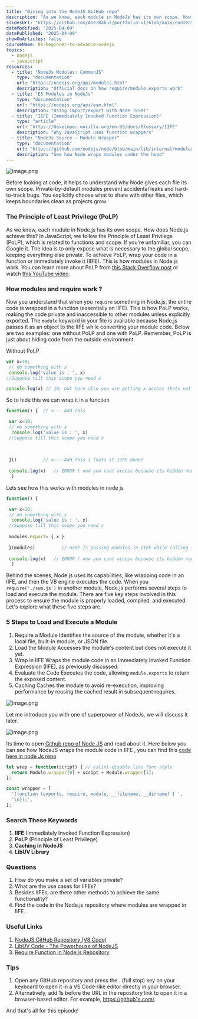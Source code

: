 ```yaml
---
title: "Diving into the NodeJS GitHub repo"
description: "As we know, each module in NodeJs has its own scope. How does NodeJs achieve this? In JavaScript, we follow the Principle of Least Privilege (PoLP), which is related to functions and scope. If you're unfamiliar, you can Google it. The idea is to only expose what is necessary to the global scope, keeping everything else private. To achieve PoLP, wrap your code in a function or immediately invoke it (IIFE)."
slidesUrl: "https://github.com/AherRahul/portfolio-v1/blob/main/content/articles"
dateModified: "2025-04-09"
datePublished: "2025-04-09"
showOnArticles: false
courseName: 01-beginner-to-advance-nodejs
topics:
  - nodejs
  - javascript
resources:
  - title: "NodeJs Modules: CommonJS"
    type: "documentation"
    url: "https://nodejs.org/api/modules.html"
    description: "Official docs on how require/module.exports work"
  - title: "ES Modules in NodeJs"
    type: "documentation"
    url: "https://nodejs.org/api/esm.html"
    description: "Using import/export with Node (ESM)"
  - title: "IIFE (Immediately Invoked Function Expression)"
    type: "article"
    url: "https://developer.mozilla.org/en-US/docs/Glossary/IIFE"
    description: "Why JavaScript uses function wrappers"
  - title: "NodeJs Source – Module Wrapper"
    type: "documentation"
    url: "https://github.com/nodejs/node/blob/main/lib/internal/modules/cjs/loader.js"
    description: "See how Node wraps modules under the hood"
---
```



![image.png](https://res.cloudinary.com/duojkrgue/image/upload/v1757930703/Portfolio/nodeJsCourse/5.png)

Before looking at code, it helps to understand why Node gives each file its own scope. Private-by-default modules prevent accidental leaks and hard-to-track bugs. You explicitly choose what to share with other files, which keeps boundaries clean as projects grow.

### The Principle of Least Privilege (PoLP)

As we know, each module in Node.js has its own scope. How does Node.js achieve this? In JavaScript, we follow the Principle of Least Privilege (PoLP), which is related to functions and scope. If you're unfamiliar, you can Google it. The idea is to only expose what is necessary to the global scope, keeping everything else private. To achieve PoLP, wrap your code in a function or immediately invoke it (IIFE). This is how modules in Node.js work. You can learn more about PoLP from [this Stack Overflow post](https://stackoverflow.com/questions/6010211/in-node-js-how-would-i-follow-the-principle-of-least-privilege) or watch [this YouTube video](https://www.youtube.com/watch?v=lW_erSjyMeM&t=10s&pp=ygUYYmxvY2sgc2NvcGUgYW5kIHNob2FkaW5n). 


### How modules and require work ?

Now you understand that when you `require` something in Node.js, the entire code is wrapped in a function (essentially an IIFE). This is how PoLP works, making the code private and inaccessible to other modules unless explicitly exported. The `module` keyword in your file is available because Node.js passes it as an object to the IIFE while converting your module code. Below are two examples: one without PoLP and one with PoLP. Remember, PoLP is just about hiding code from the outside environment.

Without PoLP

```jsx
var x=10;
 // do something with x
 console.log('value is : ', x)
//Suppose till this scope you need x 

console.log(x) // 10; but here also you are getting x access thats not good
```

So to hide this we can wrap it in a function

```jsx
function() {  // <--- Add this

 var x=10;
 // do something with x
  console.log('value is : ', x)
 //Suppose till this scope you need x 
 
 
 
 }()          // <----Add this ( thats it IIFE done)
 
 console.log(x)   // ERROR ( now you cant access because its hidden now,  private 
  )
```

Lets see how this works with modules in node js

```jsx
function() {  

 var x=10;
 // do something with x
  console.log('value is : ', x)
 //Suppose till this scope you need x 
 
 modules.export= { x }
 
 }(modules)          // node js passing modules in IIFE while calling it
 
 console.log(x)   // ERROR ( now you cant access because its hidden now private now
  )
```

Behind the scenes, Node.js uses its capabilities, like wrapping code in an IIFE, and then the V8 engine executes the code. When you `require('./sum.js')` in another module, Node.js performs several steps to load and execute the module. There are five key steps involved in this process to ensure the module is properly loaded, compiled, and executed. Let's explore what these five steps are.

### 5 Steps to Load and Execute a Module

1. Require a Module
   Identifies the source of the module, whether it's a local file, built-in module, or JSON file.
2. Load the Module
   Accesses the module's content but does not execute it yet.
3. Wrap in IIFE
   Wraps the module code in an Immediately Invoked Function Expression (IIFE), as previously discussed.
4. Evaluate the Code
   Executes the code, allowing `module.exports` to return the exposed content.
5. Caching
   Caches the module to avoid re-execution, improving performance by reusing the cached result in subsequent requires.

![image.png](https://i.ibb.co/3TtmWXs/2.png)

Let me introduce you with one of superpower of NodeJs, we will discuss it later.

![image.png](https://i.ibb.co/whvQcYC/3.png)

Its time to open [Github repo of  Node JS](https://github1s.com/nodejs/node/blob/main/lib/internal/modules/helpers.js#L135)  and read about it. Here below you can see how NodeJS wraps the module code in IIFE , you can find this [code here in node Js repo](https://github1s.com/nodejs/node/blob/main/lib/internal/modules/cjs/loader.js#L324-L331)

```jsx
let wrap = function(script) { // eslint-disable-line func-style
  return Module.wrapper[0] + script + Module.wrapper[1];
};

const wrapper = [
  '(function (exports, require, module, __filename, __dirname) { ',
  '\n});',
];
```

### Search These Keywords

1. **IIFE** (Immediately Invoked Function Expression)
2. **PoLP** (Principle of Least Privilege)
3. **Caching in NodeJS**
4. **LibUV Library**

### Questions

1. How do you make a set of variables private?
2. What are the use cases for IIFEs?
3. Besides IIFEs, are there other methods to achieve the same functionality?
4. Find the code in the Node.js repository where modules are wrapped in IIFE.

### Useful Links

1. [NodeJS GitHub Repository (V8 Code)](https://github.com/nodejs/node/tree/main/deps/v8)
2. [LibUV Code - The Powerhouse of NodeJS](https://github.com/nodejs/node/tree/main/deps/uv)
3. [Require Function in Node.js Repository](https://github1s.com/nodejs/node/blob/main/lib/internal/modules/helpers.js#L128)

### Tips

1. Open any GitHub repository and press the . (full stop) key on your keyboard to open it in a VS Code-like editor directly in your browser.
2. Alternatively, add 1s before the URL in the repository link to open it in a browser-based editor. For example, https://github1s.com/.

And that's all for this episode!
